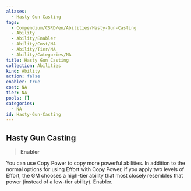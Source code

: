 ```yaml
---
aliases:
  - Hasty Gun Casting
tags:
  - Compendium/CSRD/en/Abilities/Hasty-Gun-Casting
  - Ability
  - Ability/Enabler
  - Ability/Cost/NA
  - Ability/Tier/NA
  - Ability/Categories/NA
title: Hasty Gun Casting
collection: Abilities
kind: Ability
action: false
enabler: true
cost: NA
tier: NA
pools: []
categories:
  - NA
id: Hasty-Gun-Casting
---
```

## Hasty Gun Casting  
  
>**Enabler**
  
  
  
You can use Copy Power to copy more powerful abilities. In addition to the normal options for using Effort with Copy Power, if you apply two levels of Effort, the GM chooses a high-tier ability that most closely resembles that power (instead of a low-tier ability). Enabler.
